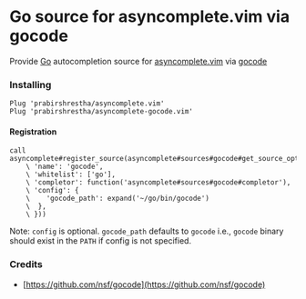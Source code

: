 Go source for asyncomplete.vim via gocode
=========================================

Provide [Go](golang.org) autocompletion source for [asyncomplete.vim](https://github.com/prabirshrestha/asyncomplete.vim)
via [gocode](https://github.com/nsf/gocode)

### Installing

```vim
Plug 'prabirshrestha/asyncomplete.vim'
Plug 'prabirshrestha/asyncomplete-gocode.vim'
```

#### Registration

```vim
call asyncomplete#register_source(asyncomplete#sources#gocode#get_source_options({
    \ 'name': 'gocode',
    \ 'whitelist': ['go'],
    \ 'completor': function('asyncomplete#sources#gocode#completor'),
    \ 'config': {
    \    'gocode_path': expand('~/go/bin/gocode')
    \  },
    \ }))
```

Note: `config` is optional. `gocode_path` defaults to `gocode` i.e., `gocode` binary should exist in the `PATH` if config is not specified.

### Credits
* [https://github.com/nsf/gocode](https://github.com/nsf/gocode)
